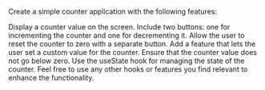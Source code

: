 Create a simple counter application with the following features:

Display a counter value on the screen.
Include two buttons: one for incrementing the counter and one for decrementing it.
Allow the user to reset the counter to zero with a separate button.
Add a feature that lets the user set a custom value for the counter.
Ensure that the counter value does not go below zero.
Use the useState hook for managing the state of the counter. Feel free to use any other hooks or features you find relevant to enhance the functionality.